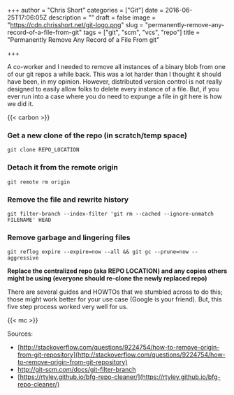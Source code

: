 +++
author = "Chris Short"
categories = ["Git"]
date = 2016-06-25T17:06:05Z
description = ""
draft = false
image = "https://cdn.chrisshort.net/git-logo.png"
slug = "permanently-remove-any-record-of-a-file-from-git"
tags = ["git", "scm", "vcs", "repo"]
title = "Permanently Remove Any Record of a File From git"

+++

A co-worker and I needed to remove all instances of a binary blob from one of our git repos a while back. This was a lot harder than I thought it should have been, in my opinion. However, distributed version control is not really designed to easily allow folks to delete every instance of a file. But, if you ever run into a case where you do need to expunge a file in git here is how we did it.

{{< carbon >}}

### Get a new clone of the repo (in scratch/temp space)

`git clone REPO_LOCATION`

### Detach it from the remote origin
`git remote rm origin`

### Remove the file and rewrite history
`git filter-branch --index-filter 'git rm --cached --ignore-unmatch FILENAME' HEAD`

### Remove garbage and lingering files
`git reflog expire --expire=now --all && git gc --prune=now --aggressive`

**Replace the centralized repo (aka REPO LOCATION) and any copies others might be using (everyone should re-clone the newly replaced repo)**

There are several guides and HOWTOs that we stumbled across to do this; those might work better for your use case (Google is your friend). But, this five step process worked very well for us.

{{< mc >}}

Sources:

* [http://stackoverflow.com/questions/9224754/how-to-remove-origin-from-git-repository](http://stackoverflow.com/questions/9224754/how-to-remove-origin-from-git-repository)
* [http://git-scm.com/docs/git-filter-branch
](http://git-scm.com/docs/git-filter-branch)
* [https://rtyley.github.io/bfg-repo-cleaner/](https://rtyley.github.io/bfg-repo-cleaner/)
